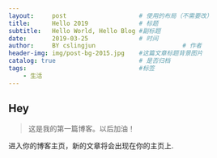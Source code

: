 ```yaml
---
layout:     post   				    # 使用的布局（不需要改）
title:      Hello 2019 				# 标题 
subtitle:   Hello World, Hello Blog #副标题
date:       2019-03-25 				# 时间
author:     BY cslingjun						# 作者
header-img: img/post-bg-2015.jpg 	#这篇文章标题背景图片
catalog: true 						# 是否归档
tags:								#标签
    - 生活
---
```


## Hey
>这是我的第一篇博客。以后加油！

进入你的博客主页，新的文章将会出现在你的主页上.